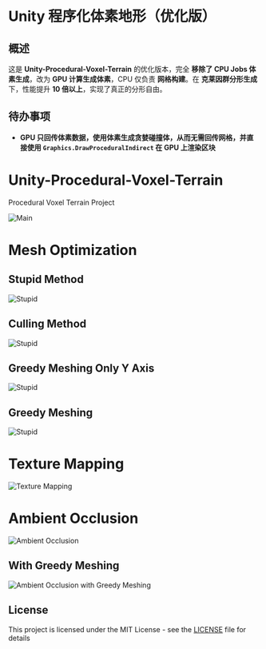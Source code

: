 # Unity 程序化体素地形（优化版）

## 概述
这是 **Unity-Procedural-Voxel-Terrain** 的优化版本，完全 **移除了 CPU Jobs 体素生成**，改为 **GPU 计算生成体素**，CPU 仅负责 **网格构建**。在 **克莱因群分形生成** 下，性能提升 **10 倍以上**，实现了真正的分形自由。

## 待办事项
- **GPU 只回传体素数据，使用体素生成贪婪碰撞体，从而无需回传网格，并直接使用 `Graphics.DrawProceduralIndirect` 在 GPU 上渲染区块**

# Unity-Procedural-Voxel-Terrain

Procedural Voxel Terrain Project

![Main](./images/main.png)

# Mesh Optimization

## Stupid Method

![Stupid](./images/stupid.png)

## Culling Method

![Stupid](./images/culling.png)

## Greedy Meshing Only Y Axis

![Stupid](./images/greedy_meshing_only_y.png)

## Greedy Meshing

![Stupid](./images/greedy_meshing.png)

# Texture Mapping

![Texture Mapping](./images/texturing.png)

# Ambient Occlusion

![Ambient Occlusion](./images/ambient_occlusion.png)

## With Greedy Meshing

![Ambient Occlusion with Greedy Meshing](./images/ambient_occlusion_with_greedy_meshing.png)

## License

This project is licensed under the MIT License - see the [LICENSE](LICENSE) file for details
